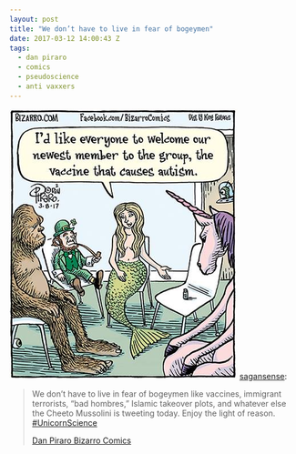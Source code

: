```yaml
---
layout: post
title: "We don’t have to live in fear of bogeymen"
date: 2017-03-12 14:00:43 Z
tags:
  - dan piraro
  - comics
  - pseudoscience
  - anti vaxxers
---
```

![](/media/2017/03/158309236758.jpg)
[sagansense](https://sagansense.tumblr.com/post/158296447365/we-dont-have-to-live-in-fear-of-bogeymen-like):

> We don’t have to live in fear of bogeymen like vaccines, immigrant terrorists, “bad hombres,” Islamic takeover plots, and whatever else the Cheeto Mussolini is tweeting today. Enjoy the light of reason. [#UnicornScience](https://www.facebook.com/hashtag/unicornscience?source=feed_text&story_id=10210003808226581)
> 
> [Dan Piraro Bizarro Comics](https://www.facebook.com/bizarrocomics/)
